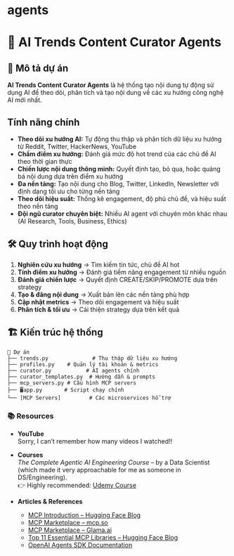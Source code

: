 # agents

# 🤖 AI Trends Content Curator Agents

## 📝 Mô tả dự án

**AI Trends Content Curator Agents** là hệ thống tạo nội dung tự động sử dụng AI để theo dõi, phân tích và tạo nội dung về các xu hướng công nghệ AI mới nhất. 

## Tính năng chính

- **Theo dõi xu hướng AI:** Tự động thu thập và phân tích dữ liệu xu hướng từ Reddit, Twitter, HackerNews, YouTube
- **Chấm điểm xu hướng:** Đánh giá mức độ hot trend của các chủ đề AI theo thời gian thực
- **Chiến lược nội dung thông minh:** Quyết định tạo, bỏ qua, hoặc quảng bá nội dung dựa trên điểm xu hướng
- **Đa nền tảng:** Tạo nội dung cho Blog, Twitter, LinkedIn, Newsletter với định dạng tối ưu cho từng nền tảng
- **Theo dõi hiệu suất:** Thống kê engagement, độ phủ chủ đề, và hiệu suất theo nền tảng
- **Đội ngũ curator chuyên biệt:** Nhiều AI agent với chuyên môn khác nhau (AI Research, Tools, Business, Ethics)

## 🛠️ Quy trình hoạt động

1. **Nghiên cứu xu hướng** → Tìm kiếm tin tức, chủ đề AI hot
2. **Tính điểm xu hướng** → Đánh giá tiềm năng engagement từ nhiều nguồn
3. **Đánh giá chiến lược** → Quyết định CREATE/SKIP/PROMOTE dựa trên strategy
4. **Tạo & đăng nội dung** → Xuất bản lên các nền tảng phù hợp
5. **Cập nhật metrics** → Theo dõi engagement và hiệu suất
6. **Phân tích & tối ưu** → Cải thiện strategy dựa trên kết quả

## 🏗️ Kiến trúc hệ thống

```
📁 Dự án
├── trends.py              # Thu thập dữ liệu xu hướng
├── profiles.py    # Quản lý tài khoản & metrics
├── curator.py           # AI agents chính
├── curator_templates.py  # Hướng dẫn & prompts
├── mcp_servers.py # Cấu hình MCP servers
├── 🖥app.py       # Script chạy chính
└── [MCP Servers]         # Các microservices hỗ trợ
```
### 📚 Resources

- **YouTube**  
  Sorry, I can’t remember how many videos I watched!!

- **Courses**  
  *The Complete Agentic AI Engineering Course* – by a Data Scientist (which made it very approachable for me as someone in DS/Engineering).  
  👉 Highly recommended: [Udemy Course](https://www.udemy.com/course/the-complete-agentic-ai-engineering-course/?couponCode=KEEPLEARNING)

- **Articles & References**
  - [MCP Introduction – Hugging Face Blog](https://huggingface.co/blog/Kseniase/mcp)
  - [MCP Marketplace – mcp.so](https://mcp.so)
  - [MCP Marketplace – Glama.ai](https://glama.ai/mcp)
  - [Top 11 Essential MCP Libraries – Hugging Face Blog](https://huggingface.co/blog/LLMhacker/top-11-essential-mcp-libraries)
  - [OpenAI Agents SDK Documentation](https://openai.github.io/openai-agents-python/)
